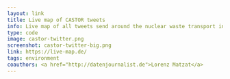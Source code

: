 ```yaml
---
layout: link
title: Live map of CASTOR tweets
info: Live map of all tweets send around the nuclear waste transport in November 2010. Created in Flash using styled Google Map as base map (fancy!). Involved a complicated server architecture that stored Tweets. Can't believe this is still online, after four years!
type: code
image: castor-twitter.png
screenshot: castor-twitter-big.png
link: https://live-map.de/
tags: environment
coauthors: <a href="http://datenjournalist.de">Lorenz Matzat</a>
---
```

